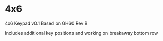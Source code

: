 4x6
===

4x6 Keypad
v0.1
Based on GH60 Rev B

Includes additional key positions and working on breakaway bottom row
